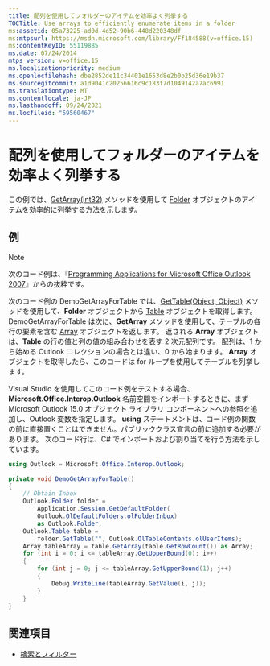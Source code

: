 ```yaml
---
title: 配列を使用してフォルダーのアイテムを効率よく列挙する
TOCTitle: Use arrays to efficiently enumerate items in a folder
ms:assetid: 05a73225-ad0d-4d52-90b6-448d220348df
ms:mtpsurl: https://msdn.microsoft.com/library/Ff184588(v=office.15)
ms:contentKeyID: 55119885
ms.date: 07/24/2014
mtps_version: v=office.15
ms.localizationpriority: medium
ms.openlocfilehash: dbe2852de11c34401e1653d8e2b0b25d36e19b37
ms.sourcegitcommit: a1d9041c20256616c9c183f7d1049142a7ac6991
ms.translationtype: MT
ms.contentlocale: ja-JP
ms.lasthandoff: 09/24/2021
ms.locfileid: "59560467"
---
```

# <a name="use-arrays-to-efficiently-enumerate-items-in-a-folder"></a>配列を使用してフォルダーのアイテムを効率よく列挙する

この例では、[GetArray(Int32)](https://msdn.microsoft.com/library/bb608928\(v=office.15\)) メソッドを使用して [Folder](https://msdn.microsoft.com/library/bb645774\(v=office.15\)) オブジェクトのアイテムを効率的に列挙する方法を示します。

## <a name="example"></a>例

> [!NOTE] 
> 次のコード例は、『[Programming Applications for Microsoft Office Outlook 2007](https://www.amazon.com/gp/product/0735622493?ie=UTF8&tag=msmsdn-20&linkCode=as2&camp=1789&creative=9325&creativeASIN=0735622493)』からの抜粋です。

次のコード例の DemoGetArrayForTable では、[GetTable(Object, Object)](https://msdn.microsoft.com/library/bb612592\(v=office.15\)) メソッドを使用して、**Folder** オブジェクトから [Table](https://msdn.microsoft.com/library/bb652856\(v=office.15\)) オブジェクトを取得します。 DemoGetArrayForTable は次に、**GetArray** メソッドを使用して、テーブルの各行の要素を含む [Array](https://msdn.microsoft.com/library/system.array.aspx) オブジェクトを返します。 返される **Array** オブジェクトは、**Table** の行の値と列の値の組み合わせを表す 2 次元配列です。 配列は、1 から始める Outlook コレクションの場合とは違い、0 から始まります。 **Array** オブジェクトを取得したら、このコードは for ループを使用してテーブルを列挙します。

Visual Studio を使用してこのコード例をテストする場合、**Microsoft.Office.Interop.Outlook** 名前空間をインポートするときに、まず Microsoft Outlook 15.0 オブジェクト ライブラリ コンポーネントへの参照を追加し、Outlook 変数を指定します。 **using** ステートメントは、コード例の関数の前に直接置くことはできません。パブリッククラス宣言の前に追加する必要があります。 次のコード行は、C\# でインポートおよび割り当てを行う方法を示しています。

```csharp
using Outlook = Microsoft.Office.Interop.Outlook;
```


```csharp
private void DemoGetArrayForTable()
{
    // Obtain Inbox
    Outlook.Folder folder =
        Application.Session.GetDefaultFolder(
        Outlook.OlDefaultFolders.olFolderInbox)
        as Outlook.Folder;
    Outlook.Table table =
        folder.GetTable("", Outlook.OlTableContents.olUserItems);
    Array tableArray = table.GetArray(table.GetRowCount()) as Array;
    for (int i = 0; i <= tableArray.GetUpperBound(0); i++)
    {
        for (int j = 0; j <= tableArray.GetUpperBound(1); j++)
        {
            Debug.WriteLine(tableArray.GetValue(i, j));
        }
    }
}
```

## <a name="see-also"></a>関連項目

- [検索とフィルター](search-and-filter.md)

